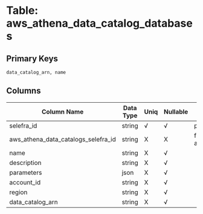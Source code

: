 # Table: aws_athena_data_catalog_databases

## Primary Keys 

```
data_catalog_arn, name
```


## Columns 

|  Column Name   |  Data Type  | Uniq | Nullable | Description | 
|  ----  | ----  | ----  | ----  | ---- | 
| selefra_id | string | √ | √ | primary keys value md5 | 
| aws_athena_data_catalogs_selefra_id | string | X | X | fk to aws_athena_data_catalogs.selefra_id | 
| name | string | X | √ |  | 
| description | string | X | √ |  | 
| parameters | json | X | √ |  | 
| account_id | string | X | √ |  | 
| region | string | X | √ |  | 
| data_catalog_arn | string | X | √ |  | 



